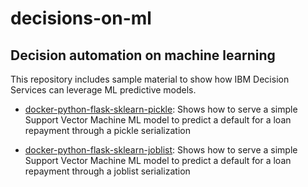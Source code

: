 # decisions-on-ml

## Decision automation on machine learning

This repository includes sample material to show how IBM Decision Services can leverage ML predictive models.

- [docker-python-flask-sklearn-pickle](docker-python-flask-sklearn-pickle/README.md): Shows how to serve a simple Support Vector Machine ML model to predict a default for a loan repayment through a pickle serialization

- [docker-python-flask-sklearn-joblist](docker-python-flask-sklearn-joblist/README.md): Shows how to serve a simple Support Vector Machine ML model to predict a default for a loan repayment through a joblist serialization

